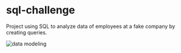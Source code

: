 # sql-challenge
Project using SQL to analyze data of employees at a fake company by creating queries.

![data modeling](https://github.com/EmmaLimoli/sql-challenge/blob/master/EmployeeSQL/ERD_image/QuickDBD-export%20(1).png)

